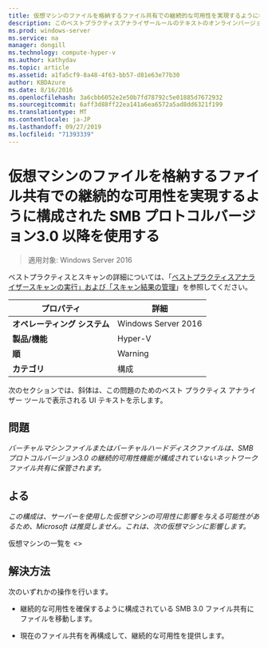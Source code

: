 ```yaml
---
title: 仮想マシンのファイルを格納するファイル共有での継続的な可用性を実現するように構成された SMB プロトコルバージョン3.0 以降を使用する
description: このベストプラクティスアナライザールールのテキストのオンラインバージョン。
ms.prod: windows-server
ms.service: na
manager: dongill
ms.technology: compute-hyper-v
ms.author: kathydav
ms.topic: article
ms.assetid: a1fa5cf9-8a48-4f63-bb57-d81e63e77b30
author: KBDAzure
ms.date: 8/16/2016
ms.openlocfilehash: 3a6cbb6052e2e50b7fd78792c5e01885d7672932
ms.sourcegitcommit: 6aff3d88ff22ea141a6ea6572a5ad8dd6321f199
ms.translationtype: MT
ms.contentlocale: ja-JP
ms.lasthandoff: 09/27/2019
ms.locfileid: "71393339"
---
```

# <a name="use-at-least-smb-protocol-version-30-configured-for-continuous-availability-on-file-shares-that-store-files-for-virtual-machines"></a>仮想マシンのファイルを格納するファイル共有での継続的な可用性を実現するように構成された SMB プロトコルバージョン3.0 以降を使用する

>適用対象: Windows Server 2016

ベストプラクティスとスキャンの詳細については、「[ベストプラクティスアナライザースキャンの実行」および「スキャン結果の管理](https://go.microsoft.com/fwlink/p/?LinkID=223177)」を参照してください。  
  
|プロパティ|詳細|  
|-|-|  
|**オペレーティング システム**|Windows Server 2016|  
|**製品/機能**|Hyper-V|  
|**順**|Warning|  
|**カテゴリ**|構成|  
  
次のセクションでは、斜体は、この問題のためのベスト プラクティス アナライザー ツールで表示される UI テキストを示します。  
  
## <a name="issue"></a>**問題**  
*バーチャルマシンファイルまたはバーチャルハードディスクファイルは、SMB プロトコルバージョン3.0 の継続的可用性機能が構成されていないネットワークファイル共有に保管されます。*  
  
## <a name="impact"></a>**よる**  
*この構成は、サーバーを使用した仮想マシンの可用性に影響を与える可能性があるため、Microsoft は推奨しません。これは、次の仮想マシンに影響します。*  
  
仮想マシンの一覧を \<>  
  
## <a name="resolution"></a>**解決方法**  
次のいずれかの操作を行います。  
  
-   継続的な可用性を確保するように構成されている SMB 3.0 ファイル共有にファイルを移動します。  
  
-   現在のファイル共有を再構成して、継続的な可用性を提供します。  
  


